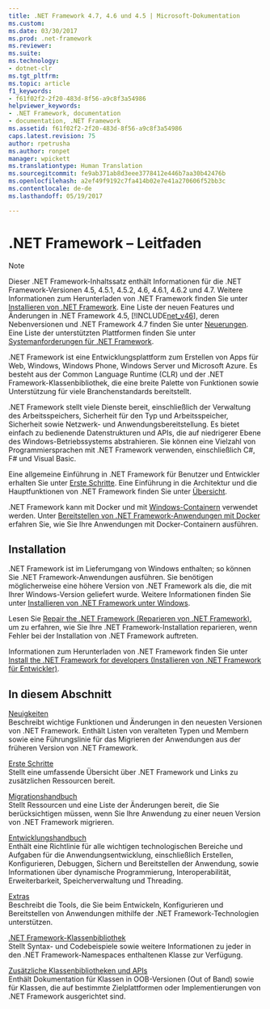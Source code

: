 ```yaml
---
title: .NET Framework 4.7, 4.6 und 4.5 | Microsoft-Dokumentation
ms.custom: 
ms.date: 03/30/2017
ms.prod: .net-framework
ms.reviewer: 
ms.suite: 
ms.technology:
- dotnet-clr
ms.tgt_pltfrm: 
ms.topic: article
f1_keywords:
- f61f02f2-2f20-483d-8f56-a9c8f3a54986
helpviewer_keywords:
- .NET Framework, documentation
- documentation, .NET Framework
ms.assetid: f61f02f2-2f20-483d-8f56-a9c8f3a54986
caps.latest.revision: 75
author: rpetrusha
ms.author: ronpet
manager: wpickett
ms.translationtype: Human Translation
ms.sourcegitcommit: fe9ab371ab8d3eee3778412e446b7aa30b42476b
ms.openlocfilehash: a2ef49f9192c7fa414b02e7e41a270606f52bb3c
ms.contentlocale: de-de
ms.lasthandoff: 05/19/2017

---
```


# <a name="net-framework-guide"></a>.NET Framework – Leitfaden

> [!NOTE]
> Dieser .NET Framework-Inhaltssatz enthält Informationen für die .NET Framework-Versionen 4.5, 4.5.1, 4.5.2, 4.6, 4.6.1, 4.6.2 und 4.7. Weitere Informationen zum Herunterladen von .NET Framework finden Sie unter [Installieren von .NET Framework](../../docs/framework/install/guide-for-developers.md). Eine Liste der neuen Features und Änderungen in .NET Framework 4.5, [!INCLUDE[net_v46](../../includes/net-v46-md.md)], deren Nebenversionen und .NET Framework 4.7 finden Sie unter [Neuerungen](../../docs/framework/whats-new/index.md). Eine Liste der unterstützten Plattformen finden Sie unter [Systemanforderungen für .NET Framework](../../docs/framework/get-started/system-requirements.md). 

.NET Framework ist eine Entwicklungsplattform zum Erstellen von Apps für Web, Windows, Windows Phone, Windows Server und Microsoft Azure. Es besteht aus der Common Language Runtime (CLR) und der .NET Framework-Klassenbibliothek, die eine breite Palette von Funktionen sowie Unterstützung für viele Branchenstandards bereitstellt.

.NET Framework stellt viele Dienste bereit, einschließlich der Verwaltung des Arbeitsspeichers, Sicherheit für den Typ und Arbeitsspeicher, Sicherheit sowie Netzwerk- und Anwendungsbereitstellung. Es bietet einfach zu bedienende Datenstrukturen und APIs, die auf niedrigerer Ebene des Windows-Betriebssystems abstrahieren. Sie können eine Vielzahl von Programmiersprachen mit .NET Framework verwenden, einschließlich C#, F# und Visual Basic.  

Eine allgemeine Einführung in .NET Framework für Benutzer und Entwickler erhalten Sie unter [Erste Schritte](../../docs/framework/get-started/index.md). Eine Einführung in die Architektur und die Hauptfunktionen von .NET Framework finden Sie unter [Übersicht](../../docs/framework/get-started/overview.md).  

.NET Framework kann mit Docker und mit [Windows-Containern](https://msdn.microsoft.com/virtualization/windowscontainers/about/about_overview) verwendet werden. Unter [Bereitstellen von .NET Framework-Anwendungen mit Docker](./docker/index.md) erfahren Sie, wie Sie Ihre Anwendungen mit Docker-Containern ausführen.

## <a name="installation"></a>Installation

.NET Framework ist im Lieferumgang von Windows enthalten; so können Sie .NET Framework-Anwendungen ausführen. Sie benötigen möglicherweise eine höhere Version von .NET Framework als die, die mit Ihrer Windows-Version geliefert wurde. Weitere Informationen finden Sie unter [Installieren von .NET Framework unter Windows](./install/index.md).

Lesen Sie [Repair the .NET Framework (Reparieren von .NET Framework)](./install/repair.md), um zu erfahren, wie Sie Ihre .NET Framework-Installation reparieren, wenn Fehler bei der Installation von .NET Framework auftreten.

Informationen zum Herunterladen von .NET Framework finden Sie unter [Install the .NET Framework for developers (Installieren von .NET Framework für Entwickler)](../../docs/framework/install/guide-for-developers.md).  
  
## <a name="in-this-section"></a>In diesem Abschnitt

[Neuigkeiten](../../docs/framework/whats-new/index.md)  
Beschreibt wichtige Funktionen und Änderungen in den neuesten Versionen von .NET Framework. Enthält Listen von veralteten Typen und Membern sowie eine Führungslinie für das Migrieren der Anwendungen aus der früheren Version von .NET Framework.  
  
[Erste Schritte](../../docs/framework/get-started/index.md)  
Stellt eine umfassende Übersicht über .NET Framework und Links zu zusätzlichen Ressourcen bereit.  
  
[Migrationshandbuch](../../docs/framework/migration-guide/index.md)   
Stellt Ressourcen und eine Liste der Änderungen bereit, die Sie berücksichtigen müssen, wenn Sie Ihre Anwendung zu einer neuen Version von .NET Framework migrieren.  
  
[Entwicklungshandbuch](../../docs/framework/development-guide.md)  
Enthält eine Richtlinie für alle wichtigen technologischen Bereiche und Aufgaben für die Anwendungsentwicklung, einschließlich Erstellen, Konfigurieren, Debuggen, Sichern und Bereitstellen der Anwendung, sowie Informationen über dynamische Programmierung, Interoperabilität, Erweiterbarkeit, Speicherverwaltung und Threading.  
  
[Extras](../../docs/framework/tools/index.md)  
Beschreibt die Tools, die Sie beim Entwickeln, Konfigurieren und Bereitstellen von Anwendungen mithilfe der .NET Framework-Technologien unterstützen.  
  
[.NET Framework-Klassenbibliothek](/dotnet/api/?view=netframework-4.7)   
Stellt Syntax- und Codebeispiele sowie weitere Informationen zu jeder in den .NET Framework-Namespaces enthaltenen Klasse zur Verfügung.  
  
[Zusätzliche Klassenbibliotheken und APIs](../../docs/framework/additional-apis/index.md)  
Enthält Dokumentation für Klassen in OOB-Versionen (Out of Band) sowie für Klassen, die auf bestimmte Zielplattformen oder Implementierungen von .NET Framework ausgerichtet sind.

